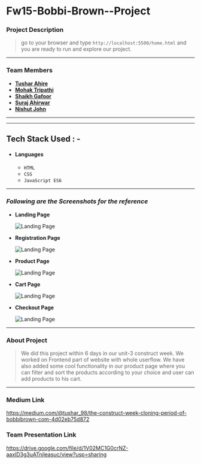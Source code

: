 # Fw15-Bobbi-Brown--Project
### Project Description



> go to your browser and type `http://localhost:5500/home.html` and you are ready to run and explore our project.

---

### Team Members


- **[Tushar Ahire](https://github.com/Tushar504)**
- **[Mohak Tripathi](https://github.com/Mohak-Tripathi)**
- **[Shaikh Gafoor](https://github.com/gafoor8374)**
- **[Suraj Ahirwar](https://github.com/surajahirwar)**
- **[Nishut John](https://github.com/NishutSuman)**

---

---

## Tech Stack Used : -

- #### Languages
  - `HTML`
  - `CSS`
  - `JavaScript ES6`

---

### _Following are the Screenshots for the reference_

- **Landing Page**

  ![Landing Page](https://miro.medium.com/max/875/0*zYyUblssoeWw7n4e.png)

- **Registration Page**

  ![Landing Page](https://miro.medium.com/max/875/0*4j6GEhHXHlFMigm9.png)

- **Product Page**

  ![Landing Page](https://miro.medium.com/max/875/1*-_HEmMv9H00RqSgFn6mvGw.png)

- **Cart Page**

  ![Landing Page](https://miro.medium.com/max/875/1*VHCtaApP3t1o2DdmHxbvkA.png)

- **Checkout Page**

  ![Landing Page](https://miro.medium.com/max/875/1*TLt_jiOT5SRxArqd6Rlizw.png)

---

### About Project

> We did this project within 6 days in our unit-3 construct week. We worked on Frontend part of website with whole userflow. We have also added some cool functionality in our product page where you can filter and sort the products according to your choice and user can add products to his cart.

---

### Medium Link

https://medium.com/@tushar_98/the-construct-week-cloning-period-of-bobbibrown-com-4d02eb75d872

### Team Presentation Link

https://drive.google.com/file/d/1V02MC1G0crNZ-aaxlD3g3uATnjleasuc/view?usp=sharing

